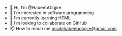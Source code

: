 - 👋 Hi, I’m @HabeebOlqjire
- 👀 I’m interested in software programming 
- 🌱 I’m currently learning HTML 
- 💞️ I’m looking to collaborate on GitHub
- 📫 How to reach me insidehabeebolqjire@gmail.com

<!---
HabeebOlqjire/HabeebOlqjire is a ✨ special ✨ repository because its `README.md` (this file) appears on your GitHub profile.
You can click the Preview link to take a look at your changes.
--->
